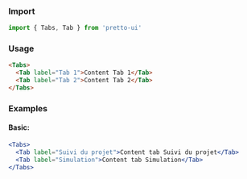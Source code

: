 ### Import
```js static
import { Tabs, Tab } from 'pretto-ui'
```

### Usage
```html
<Tabs>
  <Tab label="Tab 1">Content Tab 1</Tab>
  <Tab label="Tab 2">Content Tab 2</Tab>
</Tabs>
```

### Examples
#### Basic:
```jsx
<Tabs>
  <Tab label="Suivi du projet">Content tab Suivi du projet</Tab>
  <Tab label="Simulation">Content tab Simulation</Tab>
</Tabs>
```
